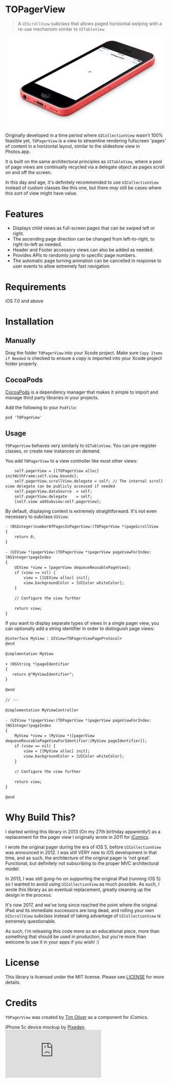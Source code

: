 # TOPagerView
> A `UIScrollView` subclass that allows paged horizontal swiping with a re-use mechansim similar to `UITableView`.

<p align="center">
<img src="https://raw.githubusercontent.com/timoliver/TOPagerView/master/screenshot.jpg" style="margin:0 auto" />
</p>

Originally developed in a time period where `UICollectionView` wasn't 100% feasible yet, `TOPagerView` is a view to streamline rendering fullscreen 'pages' of content in a horizontal layout, similar to the slideshow view in Photos.app.

It is built on the same architectural principles as `UITableView`, where a pool of page views are continually recycled via a delegate object as pages scroll on and off the screen.

In this day and age, it's definitely recommended to use `UICollectionView` instead of custom classes like this one, but there *may* still be cases where this sort of view might have value.

# Features
* Displays child views as full-screen pages that can be swiped left or right.
* The ascending page direction can be changed from left-to-right, to right-to-left as needed.
* Header and Footer accessory views can also be added as needed.
* Provides APIs to randomly jump to specific page numbers.
* The automatic page turning animation can be cancelled in response to user events to allow extremely fast navigation.

# Requirements
iOS 7.0 and above

# Installation
## Manually
Drag the folder `TOPagerView` into your Xcode project. Make sure `Copy Items if Needed` is checked to ensure a copy is imported into your Xcode project folder properly.

## CocoaPods
[CocoaPods](http://cocoapods.org) is a dependency manager that makes it simple to import and manage third party libraries in your projects.

Add the following to your `Podfile`:
```
pod 'TOPageView'
```

## Usage
`TOPagerView` behaves very similarly to `UITableView`. You can pre-register classes, or create new instances on demand.

You add `TOPagerView` to a view controller like most other views:

```objc
    self.pagerView = [[TOPagerView alloc] initWithFrame:self.view.bounds];
    self.pagerView.scrollView.delegate = self; // The internal scroll view delegate can be publicly accessed if needed
    self.pagerView.dataSource  = self;
    self.pagerView.delegate    = self;
    [self.view addSubview:self.pagerView];
```

By default, displaying content is extremely straightforward. It's not even necessary to subclass `UIView`: 

```objc
- (NSInteger)numberOfPagesInPagerView:(TOPagerView *)pageScrollView
{
    return 8;
}

- (UIView *)pagerView:(TOPagerView *)pagerView pageViewForIndex:(NSInteger)pageIndex
{
    UIView *view = [pagerView dequeueReusablePageView];
    if (view == nil) {
        view = [[UIView alloc] init];
        view.backgroundColor = [UIColor whiteColor];
    }

    // Configure the view further
    
    return view;
}
```

If you want to display separate types of views in a single pager view, you can optionally add a string identifier in order to distinguish page views:

```objc
@interface MyView : UIView<TOPagerViewPageProtocol>
@end

@implmentation MyView

+ (NSString *)pageIdentifier
{
   return @"MyViewIdentifier";
}

@end

// ---

@implementation MyViewController

- (UIView *)pagerView:(TOPagerView *)pagerView pageViewForIndex:(NSInteger)pageIndex
{
    MyView *view = (MyView *)[pagerView dequeueReusablePageViewForIdentifier:[MyView pageIdentifier]];
    if (view == nil) {
        view = [[MyView alloc] init];
        view.backgroundColor = [UIColor whiteColor];
    }

    // Configure the view further
    
    return view;
}

@end

```

# Why Build This?

I started writing this library in 2013 (On my 27th birthday apparently!) as a replacement for the pager view I originally wrote in 2011 for [iComics](http://icomics.co).

I wrote the original pager during the era of iOS 5, before `UICollectionView` was announced in 2012. I was still VERY new to iOS development in that time, and as such, the architecture of the original pager is 'not great'. Functional, but definitely not subscribing to the proper MVC architectural model.

In 2013, I was still gung-ho on supporting the original iPad (running iOS 5) so I wanted to avoid using `UICollectionView` as much possible. As such, I wrote this library as an eventual replacement, greatly cleaning up the design in the process.

It's now 2017, and we've long since reached the point where the original iPad and its immediate successors are long dead, and rolling your own `UIScrollView` subclass instead of taking advantage of `UICollectionView` is extremely questionable.

As such, I'm releasing this code more as an educational piece, more than something that should be used in production, but you're more than welcome to use it in your apps if you wish! :)

# License

This library is licensed under the MIT license. Please see [LICENSE](LICENSE) for more details.

# Credits
`TOPagerView` was created by [Tim Oliver](http://twitter.com/TimOliverAU) as a component for iComics.

iPhone 5c device mockup by [Pixeden](http://pixeden.com). ![analytics](https://ga-beacon.appspot.com/UA-5643664-16/TOPagerView/README.md?pixel)
